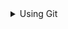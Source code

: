 <details><summary>Using Git</summary>
  <summary>About Git</summary>
  (https://docs.github.com/en/get-started/using-git/about-git)
